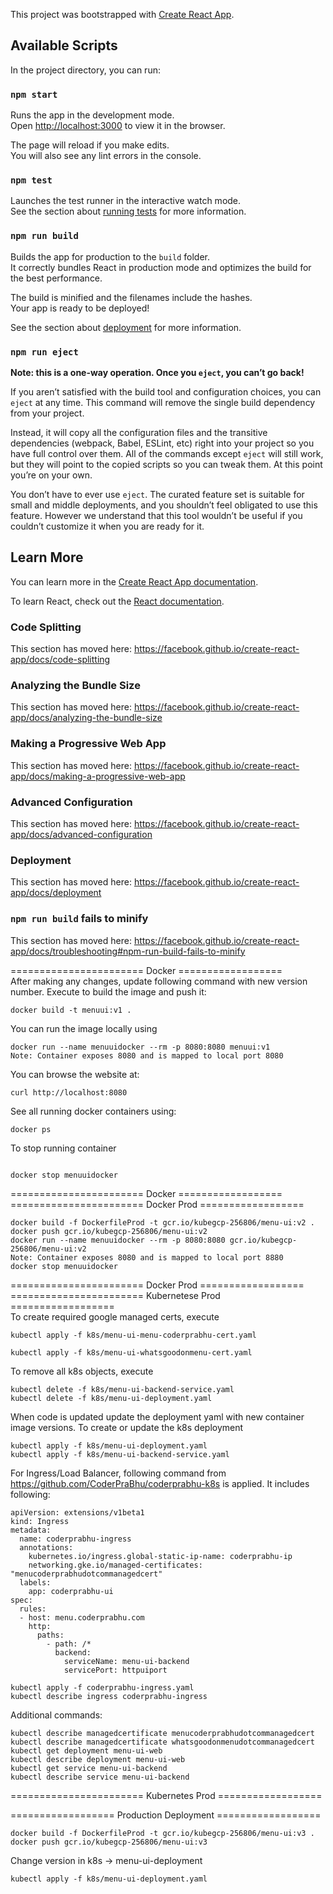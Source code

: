 This project was bootstrapped with [Create React App](https://github.com/facebook/create-react-app).

## Available Scripts

In the project directory, you can run:

### `npm start`

Runs the app in the development mode.<br />
Open [http://localhost:3000](http://localhost:3000) to view it in the browser.

The page will reload if you make edits.<br />
You will also see any lint errors in the console.

### `npm test`

Launches the test runner in the interactive watch mode.<br />
See the section about [running tests](https://facebook.github.io/create-react-app/docs/running-tests) for more information.

### `npm run build`

Builds the app for production to the `build` folder.<br />
It correctly bundles React in production mode and optimizes the build for the best performance.

The build is minified and the filenames include the hashes.<br />
Your app is ready to be deployed!

See the section about [deployment](https://facebook.github.io/create-react-app/docs/deployment) for more information.

### `npm run eject`

**Note: this is a one-way operation. Once you `eject`, you can’t go back!**

If you aren’t satisfied with the build tool and configuration choices, you can `eject` at any time. This command will remove the single build dependency from your project.

Instead, it will copy all the configuration files and the transitive dependencies (webpack, Babel, ESLint, etc) right into your project so you have full control over them. All of the commands except `eject` will still work, but they will point to the copied scripts so you can tweak them. At this point you’re on your own.

You don’t have to ever use `eject`. The curated feature set is suitable for small and middle deployments, and you shouldn’t feel obligated to use this feature. However we understand that this tool wouldn’t be useful if you couldn’t customize it when you are ready for it.

## Learn More

You can learn more in the [Create React App documentation](https://facebook.github.io/create-react-app/docs/getting-started).

To learn React, check out the [React documentation](https://reactjs.org/).

### Code Splitting

This section has moved here: https://facebook.github.io/create-react-app/docs/code-splitting

### Analyzing the Bundle Size

This section has moved here: https://facebook.github.io/create-react-app/docs/analyzing-the-bundle-size

### Making a Progressive Web App

This section has moved here: https://facebook.github.io/create-react-app/docs/making-a-progressive-web-app

### Advanced Configuration

This section has moved here: https://facebook.github.io/create-react-app/docs/advanced-configuration

### Deployment

This section has moved here: https://facebook.github.io/create-react-app/docs/deployment

### `npm run build` fails to minify

This section has moved here: https://facebook.github.io/create-react-app/docs/troubleshooting#npm-run-build-fails-to-minify



======================= Docker ==================  
After making any changes, update following command with new version number.
Execute to build the image and push it:  
````
docker build -t menuui:v1 .  
````
You can run the image locally using
````
docker run --name menuuidocker --rm -p 8080:8080 menuui:v1
Note: Container exposes 8080 and is mapped to local port 8080
````
You can browse the website at:
````
curl http://localhost:8080
````
See all running docker containers using:
````
docker ps
````
To stop running container

````

docker stop menuuidocker
````

======================= Docker ==================  
======================= Docker Prod ==================  
````
docker build -f DockerfileProd -t gcr.io/kubegcp-256806/menu-ui:v2 .    
docker push gcr.io/kubegcp-256806/menu-ui:v2 
docker run --name menuuidocker --rm -p 8080:8080 gcr.io/kubegcp-256806/menu-ui:v2  
Note: Container exposes 8080 and is mapped to local port 8880
docker stop menuuidocker  
````
======================= Docker Prod ==================  
======================= Kubernetese Prod ==================  
To create required google managed certs, execute
```` 
kubectl apply -f k8s/menu-ui-menu-coderprabhu-cert.yaml  

kubectl apply -f k8s/menu-ui-whatsgoodonmenu-cert.yaml  
````
To remove all k8s objects, execute
````
kubectl delete -f k8s/menu-ui-backend-service.yaml  
kubectl delete -f k8s/menu-ui-deployment.yaml  
````
When code is updated update the deployment yaml with new 
container image versions.
To create or update the k8s deployment
````
kubectl apply -f k8s/menu-ui-deployment.yaml  
kubectl apply -f k8s/menu-ui-backend-service.yaml  
````
For Ingress/Load Balancer, following command from https://github.com/CoderPraBhu/coderprabhu-k8s is applied. 
It includes following: 
````
apiVersion: extensions/v1beta1
kind: Ingress
metadata:
  name: coderprabhu-ingress
  annotations:
    kubernetes.io/ingress.global-static-ip-name: coderprabhu-ip
    networking.gke.io/managed-certificates: "menucoderprabhudotcommanagedcert"
  labels:
    app: coderprabhu-ui
spec:
  rules:
  - host: menu.coderprabhu.com
    http:
      paths:
        - path: /*
          backend:
            serviceName: menu-ui-backend
            servicePort: httpuiport            
````
````
kubectl apply -f coderprabhu-ingress.yaml
kubectl describe ingress coderprabhu-ingress
````
Additional commands:  
````
kubectl describe managedcertificate menucoderprabhudotcommanagedcert
kubectl describe managedcertificate whatsgoodonmenudotcommanagedcert
kubectl get deployment menu-ui-web
kubectl describe deployment menu-ui-web
kubectl get service menu-ui-backend
kubectl describe service menu-ui-backend
````
======================= Kubernetes Prod ==================  


================== Production Deployment ================== 
````
docker build -f DockerfileProd -t gcr.io/kubegcp-256806/menu-ui:v3 .    
docker push gcr.io/kubegcp-256806/menu-ui:v3 
````
Change version in k8s ->  menu-ui-deployment
````
kubectl apply -f k8s/menu-ui-deployment.yaml 
````
